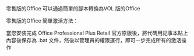零售版的Office 可以通過簡單的腳本轉換為VOL 版的Office

零售版的Office 簡單激活方法：

當您安装完成 Office Professional Plus  Retail 官方原版後，將代碼用記事本貼上內容後保存為 .bat 文件，然後以管理員的權限運行，即可一步完成所有的激活操作
